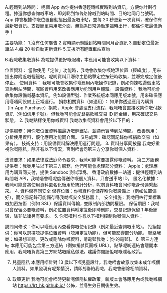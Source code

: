 A.輕鐵到站時間：
呢個 App 為你提供香港輕鐵嘅實時到站資訊，方便你計劃行程。揀選你想查詢嘅車站，即刻睇到每條路線嘅到站時間、目的地同月台號碼。App 仲會根據你嘅位置自動搵出最近嘅車站，並每 20 秒更新一次資料，確保你有最新嘅資訊。支援簡單易用嘅介面，無論係日常通勤定臨時出行，都係你嘅最佳助手！

主要功能：
1.沒有任何廣告
2.實時顯示輕鐵到站時間同月台資訊
3.自動定位最近車站
4.每 20 秒自動更新資料
5.支援所有輕鐵車站查詢


B.我哋收集嘅資料
為咗提供更好嘅服務，本應用可能會收集以下資料：

位置資料：
當你使用「定位」功能時，我哋會收集你嘅地理位置（經緯度），用來搵出你附近嘅輕鐵站。呢啲資料只喺你主動點擊定位按鈕時收集，並喺完成定位後停止。
使用資料：
我哋可能會收集你喺應用內嘅操作記錄，例如你揀咗邊個車站查詢到站時間，呢啲資料用來改善應用功能同用戶體驗。
設備資料：
我哋可能會收集你設備嘅基本資訊，例如設備型號、作業系統版本同應用版本號，用來確保應用喺唔同設備上正常運行。
捐款相關資料（如適用）：
如果你透過應用內購買（In-App Purchase）捐款，Apple 會處理支付流程，我哋唔會直接收集你嘅付款資訊（例如信用卡號）。但我哋可能會記錄捐款嘅交易 ID 同金額，用來確認交易狀態。
2. 我哋點樣使用你嘅資料
我哋收集嘅資料會用於以下目的：

提供服務：用你嘅位置資料搵最近嘅輕鐵站，並顯示實時到站時間。
改善應用：分析使用資料，優化應用功能同介面。
交易處理：確認同記錄你嘅捐款交易（如果有）。
技術支持：用設備資料解決應用運行問題。
3. 資料分享同披露
我哋好重視你嘅隱私，除非有以下情況，否則唔會同第三方分享你嘅個人資料：

法律要求：如果法律或法庭命令要求，我哋可能需要披露你嘅資料。
第三方服務提供者：我哋用咗以下第三方服務，他們可能會處理部分資料：
Apple：處理應用內購買同支付，提供 Sandbox 測試環境。
香港政府數據一站通：提供輕鐵到站時間嘅 API，我哋唔會喺呢度傳送你嘅個人資料，只會送車站 ID。
匿名化數據：我哋可能會將使用資料匿名化後用於統計分析，呢啲資料唔會同你嘅身份連繫起來。
4. 資料儲存同安全
儲存位置：你嘅資料會儲存喺你嘅設備上（例如位置偏好），而交易記錄可能儲存喺我哋嘅安全服務器上。
安全措施：我哋用咗行業標準嘅加密技術（例如 SSL）保護資料傳輸，並限制內部訪問權限。
保留期限：我哋只會保留必要嘅資料，例如位置資料喺定位後即時刪除，交易記錄保留 1 年後銷毀，除非法律另有要求。
5. 你嘅權利
你有以下權利控制你嘅個人資料：

訪問同修改：你可以喺應用內查看你嘅使用記錄（例如最近查詢嘅車站）。
拒絕提供：你可以選擇唔提供位置資料（唔用定位功能），但可能影響部分功能。
聯絡我哋：如果想查閱、更改或刪除你嘅資料，請電郵我哋：[你的電郵]。
6. 第三方連結
本應用可能包含第三方連結（例如捐款頁面嘅 URL）。點擊呢啲連結會離開本應用，我哋唔負責第三方網站嘅隱私做法，建議你閱讀佢哋嘅隱私政策。

7. 兒童隱私
本應用唔針對 13 歲以下嘅兒童設計。我哋唔會故意收集未成年嘅個人資料。如果發現有呢類情況，請即刻聯絡我哋，我哋會刪除相關資料。

8. 政策更新
我哋可能會唔時更新呢個隱私權政策。新版本會喺應用內或我哋嘅網站 https://lrt_hk.github.io/ 公佈，並喺生效日期後生效。
